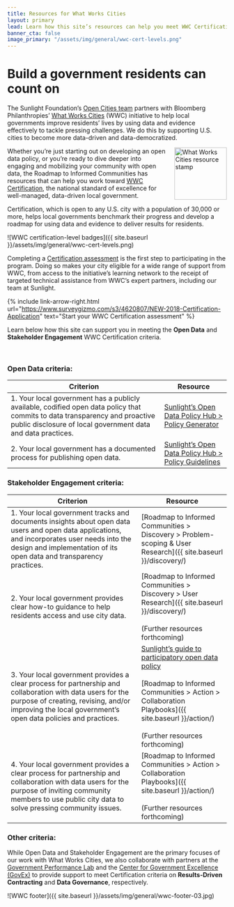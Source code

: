 ```yaml
---
title: Resources for What Works Cities
layout: primary
lead: Learn how this site’s resources can help you meet WWC Certification criteria
banner_cta: false
image_primary: "/assets/img/general/wwc-cert-levels.png"
---
```


# Build a government residents can count on

The Sunlight Foundation’s [Open Cities team](https://sunlightfoundation.com/policy/open-cities/) partners with Bloomberg Philanthropies’ [What Works Cities](https://whatworkscities.bloomberg.org/) (WWC) initiative to help local governments improve residents’ lives by using data and evidence effectively to tackle pressing challenges. We do this by supporting U.S. cities to become more data-driven and data-democratized.

<img src="{{ site.baseurl }}/assets/img/logos/wwc-resource-stamp.png" align="right" alt="What Works Cities resource stamp" width="120" style="margin-left:15px;">

Whether you’re just starting out on developing an open data policy, or you’re ready to dive deeper into engaging and mobilizing your community with open data, the Roadmap to Informed Communities has resources that can help you work toward [WWC Certification](https://whatworkscities.bloomberg.org/certification/), the national standard of excellence for well-managed, data-driven local government.

Certification, which is open to any U.S. city with a population of 30,000 or more, helps local governments benchmark their progress and develop a roadmap for using data and evidence to deliver results for residents.

![WWC certification-level badges]({{ site.baseurl }}/assets/img/general/wwc-cert-levels.png)

Completing a [Certification assessment](https://www.surveygizmo.com/s3/4620807/NEW-2018-Certification-Application) is the first step to participating in the program. Doing so makes your city eligible for a wide range of support from WWC, from access to the initiative’s learning network to the receipt of targeted technical assistance from WWC’s expert partners, including our team at Sunlight.

{% include link-arrow-right.html
  url="https://www.surveygizmo.com/s3/4620807/NEW-2018-Certification-Application"
  text="Start your WWC Certification assessment"
%}

Learn below how this site can support you in meeting the **Open Data** and **Stakeholder Engagement** WWC Certification criteria.

<br>

### Open Data criteria:

|Criterion|Resource|
|---|---|
|1. Your local government has a publicly available, codified open data policy that commits to data transparency and proactive public disclosure of local government data and data practices.|[Sunlight’s Open Data Policy Hub > Policy Generator](https://opendatapolicyhub.sunlightfoundation.com/generator/)|
|2. Your local government has a documented process for publishing open data.|[Sunlight’s Open Data Policy Hub > Policy Guidelines](https://opendatapolicyhub.sunlightfoundation.com/guidelines/)|

### Stakeholder Engagement criteria:

|Criterion|Resource|
|---|---|
|1. Your local government tracks and documents insights about open data users and open data applications, and incorporates user needs into the design and implementation of its open data and transparency practices.|[Roadmap to Informed Communities > Discovery > Problem-scoping & User Research]({{ site.baseurl }}/discovery/)|
|2. Your local government provides clear how-to guidance to help residents access and use city data.|[Roadmap to Informed Communities > Discovery > User Research]({{ site.baseurl }}/discovery/) <br><br>(Further resources forthcoming)|
|3. Your local government provides a clear process for partnership and collaboration with data users for the purpose of creating, revising, and/or improving the local government’s open data policies and practices.|[Sunlight’s guide to participatory open data policy](https://sunlightfoundation.com/policy/open-cities/projects-resources/#crowdlaw)<br><br>[Roadmap to Informed Communities > Action > Collaboration Playbooks]({{ site.baseurl }}/action/) <br><br>(Further resources forthcoming)|
|4. Your local government provides a clear process for partnership and collaboration with data users for the purpose of inviting community members to use public city data to solve pressing community issues.|[Roadmap to Informed Communities > Action > Collaboration Playbooks]({{ site.baseurl }}/action/) <br><br>(Further resources forthcoming)|

### Other criteria:

While Open Data and Stakeholder Engagement are the primary focuses of our work with What Works Cities, we also collaborate with partners at the [Government Performance Lab](https://govlab.hks.harvard.edu/) and the [Center for Government Excellence (GovEx)](https://govex.jhu.edu/) to provide support to meet Certification criteria on **Results-Driven Contracting** and **Data Governance**, respectively.

![WWC footer]({{ site.baseurl }}/assets/img/general/wwc-footer-03.jpg)
